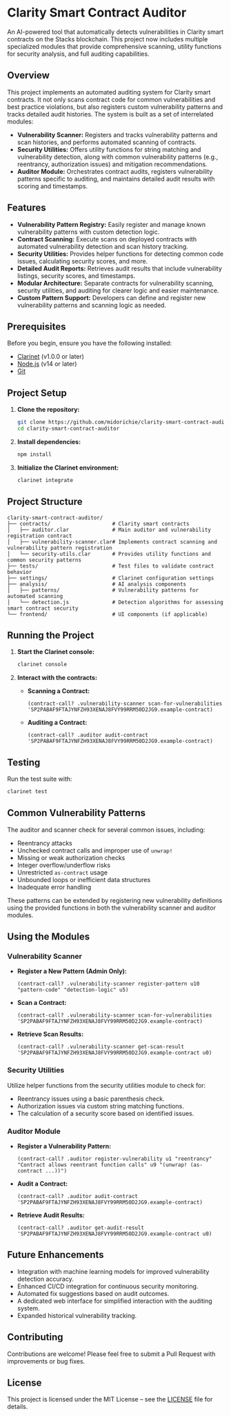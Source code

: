 # Clarity Smart Contract Auditor

An AI-powered tool that automatically detects vulnerabilities in Clarity smart contracts on the Stacks blockchain. This project now includes multiple specialized modules that provide comprehensive scanning, utility functions for security analysis, and full auditing capabilities.

## Overview

This project implements an automated auditing system for Clarity smart contracts. It not only scans contract code for common vulnerabilities and best practice violations, but also registers custom vulnerability patterns and tracks detailed audit histories. The system is built as a set of interrelated modules:
  
- **Vulnerability Scanner:** Registers and tracks vulnerability patterns and scan histories, and performs automated scanning of contracts.
- **Security Utilities:** Offers utility functions for string matching and vulnerability detection, along with common vulnerability patterns (e.g., reentrancy, authorization issues) and mitigation recommendations.
- **Auditor Module:** Orchestrates contract audits, registers vulnerability patterns specific to auditing, and maintains detailed audit results with scoring and timestamps.

## Features

- **Vulnerability Pattern Registry:** Easily register and manage known vulnerability patterns with custom detection logic.
- **Contract Scanning:** Execute scans on deployed contracts with automated vulnerability detection and scan history tracking.
- **Security Utilities:** Provides helper functions for detecting common code issues, calculating security scores, and more.
- **Detailed Audit Reports:** Retrieves audit results that include vulnerability listings, security scores, and timestamps.
- **Modular Architecture:** Separate contracts for vulnerability scanning, security utilities, and auditing for clearer logic and easier maintenance.
- **Custom Pattern Support:** Developers can define and register new vulnerability patterns and scanning logic as needed.

## Prerequisites

Before you begin, ensure you have the following installed:
- [Clarinet](https://github.com/hirosystems/clarinet) (v1.0.0 or later)
- [Node.js](https://nodejs.org/) (v14 or later)
- [Git](https://git-scm.com/)

## Project Setup

1. **Clone the repository:**
   ```bash
   git clone https://github.com/midorichie/clarity-smart-contract-auditor.git
   cd clarity-smart-contract-auditor
   ```

2. **Install dependencies:**
   ```bash
   npm install
   ```

3. **Initialize the Clarinet environment:**
   ```bash
   clarinet integrate
   ```

## Project Structure

```
clarity-smart-contract-auditor/
├── contracts/                    # Clarity smart contracts
│   ├── auditor.clar              # Main auditor and vulnerability registration contract
│   ├── vulnerability-scanner.clar# Implements contract scanning and vulnerability pattern registration
│   └── security-utils.clar       # Provides utility functions and common security patterns 
├── tests/                        # Test files to validate contract behavior
├── settings/                     # Clarinet configuration settings
├── analysis/                     # AI analysis components
│   ├── patterns/                 # Vulnerability patterns for automated scanning
│   └── detection.js              # Detection algorithms for assessing smart contract security
└── frontend/                     # UI components (if applicable)
```

## Running the Project

1. **Start the Clarinet console:**
   ```bash
   clarinet console
   ```

2. **Interact with the contracts:**  
   - **Scanning a Contract:**  
     ```clarity
     (contract-call? .vulnerability-scanner scan-for-vulnerabilities 'SP2PABAF9FTAJYNFZH93XENAJ8FVY99RRM50D2JG9.example-contract)
     ```
   - **Auditing a Contract:**  
     ```clarity
     (contract-call? .auditor audit-contract 'SP2PABAF9FTAJYNFZH93XENAJ8FVY99RRM50D2JG9.example-contract)
     ```

## Testing

Run the test suite with:
```bash
clarinet test
```

## Common Vulnerability Patterns

The auditor and scanner check for several common issues, including:

- Reentrancy attacks
- Unchecked contract calls and improper use of `unwrap!`
- Missing or weak authorization checks
- Integer overflow/underflow risks
- Unrestricted `as-contract` usage
- Unbounded loops or inefficient data structures
- Inadequate error handling

These patterns can be extended by registering new vulnerability definitions using the provided functions in both the vulnerability scanner and auditor modules.

## Using the Modules

### Vulnerability Scanner

- **Register a New Pattern (Admin Only):**
  ```clarity
  (contract-call? .vulnerability-scanner register-pattern u10 "pattern-code" "detection-logic" u5)
  ```
- **Scan a Contract:**
  ```clarity
  (contract-call? .vulnerability-scanner scan-for-vulnerabilities 'SP2PABAF9FTAJYNFZH93XENAJ8FVY99RRM50D2JG9.example-contract)
  ```
- **Retrieve Scan Results:**
  ```clarity
  (contract-call? .vulnerability-scanner get-scan-result 'SP2PABAF9FTAJYNFZH93XENAJ8FVY99RRM50D2JG9.example-contract u0)
  ```

### Security Utilities

Utilize helper functions from the security utilities module to check for:

- Reentrancy issues using a basic parenthesis check.
- Authorization issues via custom string matching functions.
- The calculation of a security score based on identified issues.

### Auditor Module

- **Register a Vulnerability Pattern:**
  ```clarity
  (contract-call? .auditor register-vulnerability u1 "reentrancy" "Contract allows reentrant function calls" u9 "(unwrap! (as-contract ...))")
  ```
- **Audit a Contract:**
  ```clarity
  (contract-call? .auditor audit-contract 'SP2PABAF9FTAJYNFZH93XENAJ8FVY99RRM50D2JG9.example-contract)
  ```
- **Retrieve Audit Results:**
  ```clarity
  (contract-call? .auditor get-audit-result 'SP2PABAF9FTAJYNFZH93XENAJ8FVY99RRM50D2JG9.example-contract u0)
  ```

## Future Enhancements

- Integration with machine learning models for improved vulnerability detection accuracy.
- Enhanced CI/CD integration for continuous security monitoring.
- Automated fix suggestions based on audit outcomes.
- A dedicated web interface for simplified interaction with the auditing system.
- Expanded historical vulnerability tracking.

## Contributing

Contributions are welcome! Please feel free to submit a Pull Request with improvements or bug fixes.

## License

This project is licensed under the MIT License – see the [LICENSE](LICENSE) file for details.
